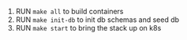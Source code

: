 1. RUN `make all` to build containers
2. RUN `make init-db` to init db schemas and seed db
3. RUN `make start` to bring the stack up on k8s
